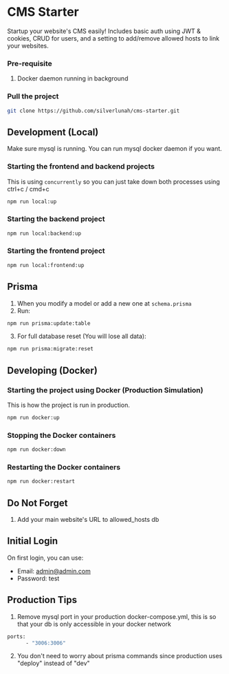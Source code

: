 # CMS Starter

Startup your website's CMS easily! Includes basic auth using JWT & cookies, CRUD for users, and a setting to add/remove allowed hosts to link your websites.

### Pre-requisite

1. Docker daemon running in background

### Pull the project

```bash
git clone https://github.com/silverlunah/cms-starter.git
```

## Development (Local)

Make sure mysql is running. You can run mysql docker daemon if you want.

### Starting the frontend and backend projects

This is using `concurrently` so you can just take down both processes using ctrl+c / cmd+c

```bash
npm run local:up
```

### Starting the backend project

```bash
npm run local:backend:up
```

### Starting the frontend project

```bash
npm run local:frontend:up
```

## Prisma

1. When you modify a model or add a new one at `schema.prisma`
2. Run:

```bash
npm run prisma:update:table
```

3. For full database reset (You will lose all data):

```bash
npm run prisma:migrate:reset
```

## Developing (Docker)

### Starting the project using Docker (Production Simulation)

This is how the project is run in production.

```bash
npm run docker:up
```

### Stopping the Docker containers

```bash
npm run docker:down
```

### Restarting the Docker containers

```bash
npm run docker:restart
```

## Do Not Forget

1. Add your main website's URL to allowed_hosts db

## Initial Login

On first login, you can use:

- Email: admin@admin.com
- Password: test

## Production Tips

1. Remove mysql port in your production docker-compose.yml, this is so that your db is only accessible in your docker network

```bash
ports:
      - "3006:3006"
```

2. You don't need to worry about prisma commands since production uses "deploy" instead of "dev"

